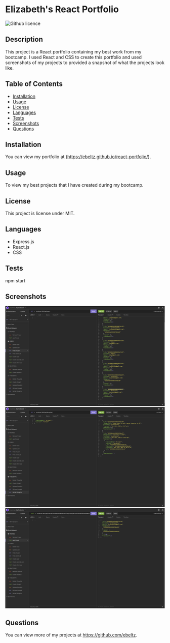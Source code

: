 # Elizabeth's React Portfolio
  ![Github licence](http://img.shields.io/badge/license-MIT-blue.svg)
  
  ## Description 
  This project is a React portfolio containing my best work from my bootcamp. I used React and CSS to create this portfolio and used screenshots of my projects to provided a snapshot of what the projects look like. 

  ## Table of Contents
  * [Installation](#installation)
  * [Usage](#usage)
  * [License](render)
  * [Languages](#languages)
  * [Tests](#tests)
  * [Screenshots](#screenshots)
  * [Questions](#questions)
  
  ## Installation 
  You can view my portfolio at (https://ebeltz.github.io/react-portfolio/).

  ## Usage 
  To view my best projects that I have created during my bootcamp.

  ## License
  This project is license under MIT.

  ## Languages
  * Express.js
  * React.js
  * CSS

  ## Tests
  npm start

  ## Screenshots
  ![Screenshot #1](https://github.com/ebeltz/my-media-social-network-api/blob/main/Assets/screenshot1.png)
  ![Screenshot #2](https://github.com/ebeltz/my-media-social-network-api/blob/main/Assets/screenshot2.png)
  ![Screenshot #3](https://github.com/ebeltz/my-media-social-network-api/blob/main/Assets/screenshot3.png)

  ## Questions
  You can view more of my projects at https://github.com/ebeltz.
